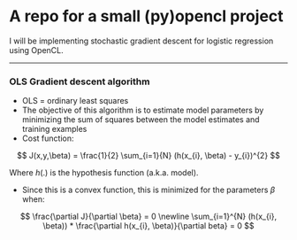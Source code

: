 <script type="text/javascript" async
  src="https://cdn.mathjax.org/mathjax/latest/MathJax.js?config=TeX-MML-AM_CHTML">
</script>

# A repo for a small (py)opencl project

I will be implementing stochastic gradient descent for logistic regression using OpenCL.

-----

### OLS Gradient descent algorithm

- OLS = ordinary least squares
- The objective of this algorithm is to estimate model parameters by minimizing
the sum of squares between the model estimates and training examples
- Cost function:

$$ J(x,y,\beta) = \frac{1}{2} \sum_{i=1}{N} (h(x_{i}, \beta) - y_{i})^{2} $$

Where $h(.)$ is the hypothesis function (a.k.a. model).

- Since this  is a convex function, this is minimized for the parameters $\beta$
when:

$$
\frac{\partial J}{\partial \beta} = 0 \newline
\sum_{i=1}^{N} (h(x_{i}, \beta)) * \frac{\partial h(x_{i}, \beta)}{\partial beta} = 0
$$
